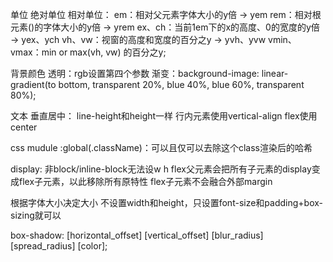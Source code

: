 单位
    绝对单位
    相对单位：
        em：相对父元素字体大小的y倍 -> yem
        rem：相对根元素(<html>)的字体大小的y倍 -> yrem
        ex、ch：当前1em下的x的高度、0的宽度的y倍 -> yex、ych
        vh、vw：视窗的高度和宽度的百分之y -> yvh、yvw
        vmin、vmax：min or max(vh, vw) 的百分之y;

背景颜色
    透明：rgb设置第四个参数
    渐变：background-image: linear-gradient(to bottom, transparent 20%, blue 40%, blue 60%, transparent 80%);

文本
    垂直居中：
        line-height和height一样
        行内元素使用vertical-align
        flex使用center

css mudule
    :global(.className)：可以且仅可以去除这个class渲染后的哈希

display: 
    非block/inline-block无法设w h
    flex父元素会把所有子元素的display变成flex子元素，以此移除所有原特性
    flex子元素不会融合外部margin

根据字体大小决定大小
    不设置width和height，只设置font-size和padding+box-sizing就可以

box-shadow: 
    [horizontal_offset] [vertical_offset] [blur_radius] [spread_radius] [color];
